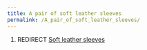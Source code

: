 ```yaml
---
title: A pair of soft leather sleeves
permalink: /A_pair_of_soft_leather_sleeves/
---
```


1.  REDIRECT [Soft leather sleeves](Soft_leather_sleeves "wikilink")